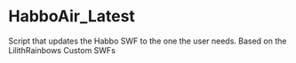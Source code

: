# HabboAir_Latest
Script that updates the Habbo SWF to the one the user needs. Based on the LilithRainbows Custom SWFs
